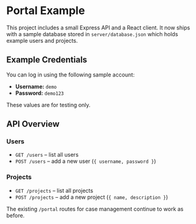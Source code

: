 # Portal Example

This project includes a small Express API and a React client. It now ships with a sample database stored in `server/database.json` which holds example users and projects.

## Example Credentials

You can log in using the following sample account:

- **Username:** `demo`
- **Password:** `demo123`

These values are for testing only.

## API Overview

### Users
- `GET /users` – list all users
- `POST /users` – add a new user (`{ username, password }`)

### Projects
- `GET /projects` – list all projects
- `POST /projects` – add a new project (`{ name, description }`)

The existing `/portal` routes for case management continue to work as before.